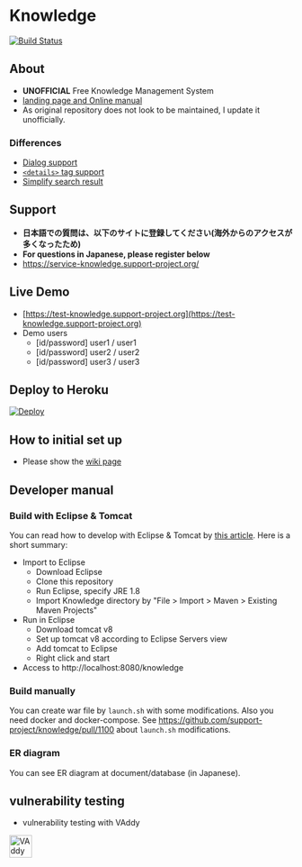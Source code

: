 # Knowledge

[![Build Status](https://travis-ci.org/support-project/knowledge.svg?branch=master)](https://travis-ci.org/support-project/knowledge)


## About
- **UNOFFICIAL** Free Knowledge Management System
- [landing page and Online manual](https://information-knowledge.support-project.org/)
- As original repository does not look to be maintained, I update it unofficially.

### Differences

- [Dialog support](https://github.com/support-project/knowledge/pull/1104)
- [`<details>` tag support](https://github.com/support-project/knowledge/pull/1107)
- [Simplify search result ](https://github.com/support-project/knowledge/pull/1110)


## Support
- **日本語での質問は、以下のサイトに登録してください(海外からのアクセスが多くなったため)**
- **For questions in Japanese, please register below**
- https://service-knowledge.support-project.org/

## Live Demo
- [https://test-knowledge.support-project.org](https://test-knowledge.support-project.org)
- Demo users
   - [id/password] user1 / user1
   - [id/password] user2 / user2
   - [id/password] user3 / user3


## Deploy to Heroku

[![Deploy](https://www.herokucdn.com/deploy/button.svg)](https://heroku.com/deploy?template=https://github.com/support-project/knowledge)


## How to initial set up
- Please show the [wiki page](https://github.com/support-project/knowledge/wiki)


## Developer manual

### Build with Eclipse & Tomcat

You can read how to develop with Eclipse & Tomcat by [this article](http://koda3.hatenablog.com/entry/2015/04/08/061130).
Here is a short summary:

- Import to Eclipse
  - Download Eclipse
  - Clone this repository
  - Run Eclipse, specify JRE 1.8
  - Import Knowledge directory by "File > Import > Maven > Existing Maven Projects"
- Run in Eclipse
  - Download tomcat v8
  - Set up tomcat v8 according to Eclipse Servers view
  - Add tomcat to Eclipse
  - Right click and start
- Access to http://localhost:8080/knowledge

### Build manually

You can create war file by `launch.sh` with some modifications.
Also you need docker and docker-compose.
See https://github.com/support-project/knowledge/pull/1100 about `launch.sh` modifications.


### ER diagram

You can see ER diagram at document/database (in Japanese).

## vulnerability testing
- vulnerability testing with VAddy
<a href="https://vaddy.net/" target="_blank">
<img alt="VAddy logo" src="https://raw.github.com/wiki/support-project/knowledge/assets/images/VAddy_logo_b.png" height="40" /></a>
